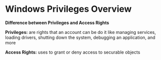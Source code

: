 # Windows Privileges Overview

**Difference between Privileges and Access Rights**

**Privileges:** are rights that an account can be do it like managing services, loading drivers, shutting down the system, debugging an application, and more

**Access Rights:** uses to grant or deny access to securable objects
